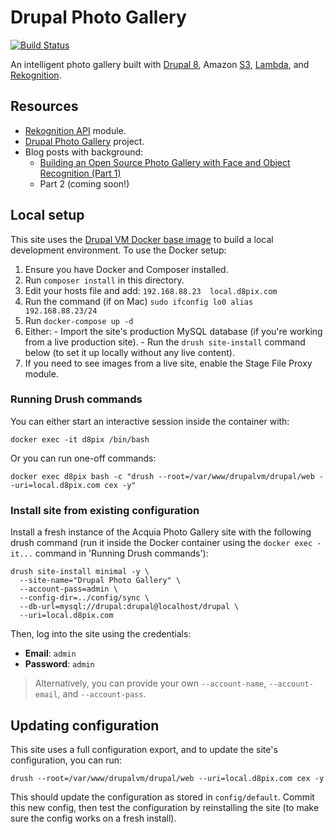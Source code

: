 # Drupal Photo Gallery

[![Build Status](https://travis-ci.org/geerlingguy/drupal-photo-gallery.svg?branch=master)](https://travis-ci.org/geerlingguy/drupal-photo-gallery)

An intelligent photo gallery built with [Drupal 8](https://www.drupal.org/8), Amazon [S3](https://aws.amazon.com/s3/), [Lambda](https://aws.amazon.com/lambda/), and [Rekognition](https://aws.amazon.com/rekognition/).

## Resources

  - [Rekognition API](https://www.drupal.org/project/rekognition_api) module.
  - [Drupal Photo Gallery](https://github.com/geerlingguy/drupal-photo-gallery) project.
  - Blog posts with background:
    - [Building an Open Source Photo Gallery with Face and Object Recognition (Part 1)](https://dev.acquia.com/blog/building-an-open-source-photo-gallery-with-face-and-object-recognition-part-1/17/07/2017/18466)
    - Part 2 (coming soon!)

## Local setup

This site uses the [Drupal VM Docker base image](https://hub.docker.com/r/geerlingguy/drupal-vm/) to build a local development environment. To use the Docker setup:

  1. Ensure you have Docker and Composer installed.
  1. Run `composer install` in this directory.
  1. Edit your hosts file and add: `192.168.88.23  local.d8pix.com`
  1. Run the command (if on Mac) `sudo ifconfig lo0 alias 192.168.88.23/24`
  1. Run `docker-compose up -d`
  1. Either:
    - Import the site's production MySQL database (if you're working from a live production site).
    - Run the `drush site-install` command below (to set it up locally without any live content).
  1. If you need to see images from a live site, enable the Stage File Proxy module.

### Running Drush commands

You can either start an interactive session inside the container with:

    docker exec -it d8pix /bin/bash

Or you can run one-off commands:

    docker exec d8pix bash -c "drush --root=/var/www/drupalvm/drupal/web --uri=local.d8pix.com cex -y"

### Install site from existing configuration

Install a fresh instance of the Acquia Photo Gallery site with the following drush command (run it inside the Docker container using the `docker exec -it...` command in 'Running Drush commands'):

    drush site-install minimal -y \
      --site-name="Drupal Photo Gallery" \
      --account-pass=admin \
      --config-dir=../config/sync \
      --db-url=mysql://drupal:drupal@localhost/drupal \
      --uri=local.d8pix.com

Then, log into the site using the credentials:

  - **Email**: `admin`
  - **Password**: `admin`

> Alternatively, you can provide your own `--account-name`, `--account-email`, and `--account-pass`.

## Updating configuration

This site uses a full configuration export, and to update the site's configuration, you can run:

    drush --root=/var/www/drupalvm/drupal/web --uri=local.d8pix.com cex -y

This should update the configuration as stored in `config/default`. Commit this new config, then test the configuration by reinstalling the site (to make sure the config works on a fresh install).
